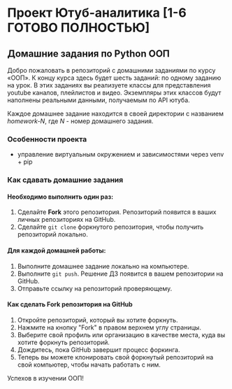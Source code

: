 # Проект Ютуб-аналитика [1-6 ГОТОВО ПОЛНОСТЬЮ]

## Домашние задания по Python ООП

Добро пожаловать в репозиторий с домашними заданиями по курсу «ООП». 
К концу курса здесь будет шесть заданий: по одному заданию на урок. 
В этих заданиях вы реализуете классы для представления youtube каналов, плейлистов и видео. 
Экземпляры этих классов будут наполнены реальными данными, получаемым по API ютуба.

Каждое домашнее задание находится в своей директории с названием _homework-N_, где _N_ - номер домашнего задания. 

### Особенности проекта
- управление виртуальным окружением и зависимостями через venv + pip

### Как сдавать домашние задания

#### Необходимо выполнить один раз:

1. Сделайте __Fork__ этого репозитория. Репозиторий появится в ваших личных репозиториях на GitHub.
2. Сделайте `git clone` форкнутого репозитория, чтобы получить репозиторий локально.

#### Для каждой домашней работы:

1. Выполните домашнее задание локально на компьютере.
2. Выполните `git push`. Решение ДЗ появится в вашем репозитории на GitHub.
3. Отправьте ссылку на репозиторий проверяющему.

#### Как сделать Fork репозитория на GitHub

1. Откройте репозиторий, который вы хотите форкнуть.
2. Нажмите на кнопку "Fork" в правом верхнем углу страницы.
3. Выберите свой профиль или организацию в качестве места, куда вы хотите форкнуть репозиторий.
4. Дождитесь, пока GitHub завершит процесс форкинга.
5. Теперь вы можете клонировать свой форкнутый репозиторий на свой компьютер, чтобы начать работать с ним.

Успехов в изучении ООП!
